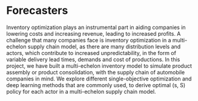# Forecasters
Inventory optimization plays an instrumental part in aiding companies in lowering costs and increasing revenue, leading to increased profits. A challenge that many companies face is inventory optimization in a multi-echelon supply chain model, as there are many distribution levels and actors, which contribute to increased unpredictability, in the form of variable delivery lead times, demands and cost of productions. In this project, we have built a multi-echelon inventory model to simulate product assembly or product consolidation, with the supply chain of automobile companies in mind. We explore different single-objective optimization and deep learning methods that are commonly used, to derive optimal (s, S) policy for each actor in a multi-echelon supply chain model.
